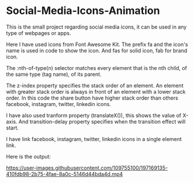 # Social-Media-Icons-Animation
 
This is the small project regarding social media icons, it can be used in any type of webpages or apps.

Here I have used icons from Font Awesome Kit.
The prefix fa and the icon's name is used in code to show the icon.
And fas for solid icon, fab for brand icon.

The :nth-of-type(n) selector matches every element that is the nth child, of the same type (tag name), of its parent.

The z-index property specifies the stack order of an element.
An element with greater stack order is always in front of an element with a lower stack order.
In this code the share button have higher stack order than others facebook, instagram, twitter, linkedin icons.

I have also used tranform property (translateX()), this shows the value of X-axis.
And transition-delay property specifies when the transition effect will start.

I have link facebook, instagram, twitter, linkedin icons in a single element link.

Here is the output:



https://user-images.githubusercontent.com/109755100/197169135-410fdb98-2b75-4fae-8a0c-5146d44bda4d.mp4



